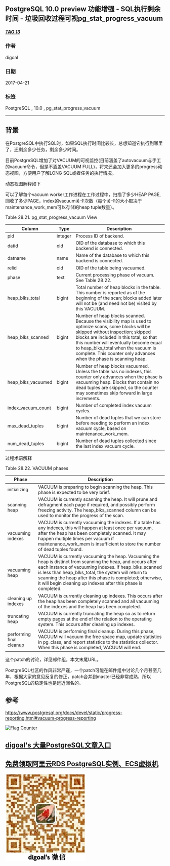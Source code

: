## PostgreSQL 10.0 preview 功能增强 - SQL执行剩余时间 - 垃圾回收过程可视pg_stat_progress_vacuum    
##### [TAG 13](../class/13.md)                          
                                                    
### 作者                                                       
digoal                                               
                                                
### 日期                                                                                                                   
2017-04-21                                              
                                                   
### 标签                                                
PostgreSQL , 10.0 , pg_stat_progress_vacuum    
                                                                                                                      
----                                                                                                                
                                                                                                                         
## 背景                  
在PostgreSQL中执行SQL时，如果SQL执行时间比较长，总想知道它执行到哪里了，还剩余多少任务，剩余多少时间。  
  
目前PostgreSQL增加了对VACUUM的可视监控(目前涵盖了autovacuum与手工的vacuum命令，但是不涵盖VACUUM FULL)，将来还会加入更多的progress动态视图，方便用户了解LONG SQL或者任务的执行情况。  
  
动态视图解释如下  
  
可以了解每个vacuum worker工作进程在工作过程中，扫描了多少HEAP PAGE, 回收了多少PAGE，index的vacuum关卡次数（每个关卡的大小取决于maintenance_work_mem可以存储的heap tuple数量）。  
  
Table 28.21. pg_stat_progress_vacuum View  
  
Column|	Type|	Description  
---|---|---  
pid|	integer|	Process ID of backend.  
datid|	oid|	OID of the database to which this backend is connected.  
datname|	name|	Name of the database to which this backend is connected.  
relid|	oid|	OID of the table being vacuumed.  
phase|	text|	Current processing phase of vacuum. See Table 28.22.  
heap_blks_total|	bigint|	Total number of heap blocks in the table. This number is reported as of the beginning of the scan; blocks added later will not be (and need not be) visited by this VACUUM.  
heap_blks_scanned|	bigint|	Number of heap blocks scanned. Because the visibility map is used to optimize scans, some blocks will be skipped without inspection; skipped blocks are included in this total, so that this number will eventually become equal to heap_blks_total when the vacuum is complete. This counter only advances when the phase is scanning heap.  
heap_blks_vacuumed|	bigint|	Number of heap blocks vacuumed. Unless the table has no indexes, this counter only advances when the phase is vacuuming heap. Blocks that contain no dead tuples are skipped, so the counter may sometimes skip forward in large increments.  
index_vacuum_count|	bigint|	Number of completed index vacuum cycles.  
max_dead_tuples|	bigint|	Number of dead tuples that we can store before needing to perform an index vacuum cycle, based on maintenance_work_mem.  
num_dead_tuples|	bigint|	Number of dead tuples collected since the last index vacuum cycle.  
    
过程术语解释  
  
Table 28.22. VACUUM phases  
  
Phase|	Description  
---|---  
initializing|	VACUUM is preparing to begin scanning the heap. This phase is expected to be very brief.  
scanning heap|	VACUUM is currently scanning the heap. It will prune and defragment each page if required, and possibly perform freezing activity. The heap_blks_scanned column can be used to monitor the progress of the scan.  
vacuuming indexes|	VACUUM is currently vacuuming the indexes. If a table has any indexes, this will happen at least once per vacuum, after the heap has been completely scanned. It may happen multiple times per vacuum if maintenance_work_mem is insufficient to store the number of dead tuples found.  
vacuuming heap|	VACUUM is currently vacuuming the heap. Vacuuming the heap is distinct from scanning the heap, and occurs after each instance of vacuuming indexes. If heap_blks_scanned is less than heap_blks_total, the system will return to scanning the heap after this phase is completed; otherwise, it will begin cleaning up indexes after this phase is completed.  
cleaning up indexes|	VACUUM is currently cleaning up indexes. This occurs after the heap has been completely scanned and all vacuuming of the indexes and the heap has been completed.  
truncating heap|	VACUUM is currently truncating the heap so as to return empty pages at the end of the relation to the operating system. This occurs after cleaning up indexes.  
performing final cleanup|	VACUUM is performing final cleanup. During this phase, VACUUM will vacuum the free space map, update statistics in pg_class, and report statistics to the statistics collector. When this phase is completed, VACUUM will end.  
            
这个patch的讨论，详见邮件组，本文末尾URL。                                  
                                   
PostgreSQL社区的作风非常严谨，一个patch可能在邮件组中讨论几个月甚至几年，根据大家的意见反复的修正，patch合并到master已经非常成熟，所以PostgreSQL的稳定性也是远近闻名的。                                           
                                   
## 参考                                            
https://www.postgresql.org/docs/devel/static/progress-reporting.html#vacuum-progress-reporting  
  
<a rel="nofollow" href="http://info.flagcounter.com/h9V1"  ><img src="http://s03.flagcounter.com/count/h9V1/bg_FFFFFF/txt_000000/border_CCCCCC/columns_2/maxflags_12/viewers_0/labels_0/pageviews_0/flags_0/"  alt="Flag Counter"  border="0"  ></a>  
  
  
  
  
  
  
## [digoal's 大量PostgreSQL文章入口](https://github.com/digoal/blog/blob/master/README.md "22709685feb7cab07d30f30387f0a9ae")
  
  
## [免费领取阿里云RDS PostgreSQL实例、ECS虚拟机](https://free.aliyun.com/ "57258f76c37864c6e6d23383d05714ea")
  
  
![digoal's weixin](../pic/digoal_weixin.jpg "f7ad92eeba24523fd47a6e1a0e691b59")
  
